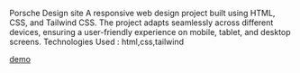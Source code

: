 
Porsche Design site
A responsive web design project built using HTML, CSS, and Tailwind CSS. The project adapts seamlessly across different devices, ensuring a user-friendly experience on mobile, tablet, and desktop screens.
Technologies Used : html,css,tailwind

[demo](https://sinasa2323.github.io/porscheDesignShop/)
